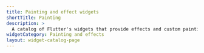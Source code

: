```yaml
---
title: Painting and effect widgets
shortTitle: Painting
description: >
  A catalog of Flutter's widgets that provide effects and custom painting.
widgetCategory: Painting and effects
layout: widget-catalog-page
---
```

